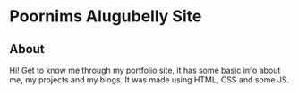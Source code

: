 # Poornims Alugubelly Site
## About
 Hi! Get to know me through my portfolio site, it has some basic info about me, my projects and my blogs. It was made using HTML, CSS and some JS.

